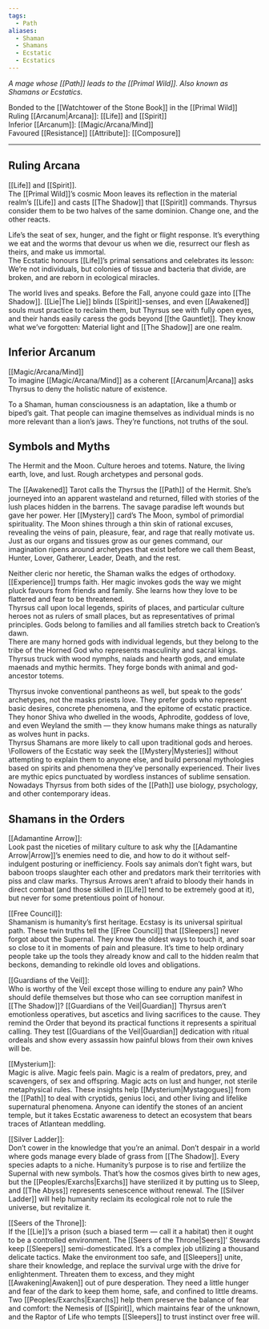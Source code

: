 ```yaml
---
tags:
  - Path
aliases:
  - Shaman
  - Shamans
  - Ecstatic
  - Ecstatics
---
```

_A mage whose [[Path]] leads to the [[Primal Wild]]. Also known as Shamans or Ecstatics._

Bonded to the [[Watchtower of the Stone Book]] in the [[Primal Wild]]\
Ruling [[Arcanum|Arcana]]: [[Life]] and [[Spirit]]\
Inferior [[Arcanum]]: [[Magic/Arcana/Mind]]\
Favoured [[Resistance]] [[Attribute]]: [[Composure]]

---

## Ruling Arcana

[[Life]] and [[Spirit]].\
The [[Primal Wild]]’s cosmic Moon leaves its reflection in the material realm’s [[Life]] and casts [[The Shadow]] that [[Spirit]] commands. Thyrsus consider them to be two halves of the same dominion. Change one, and the other reacts.

Life’s the seat of sex, hunger, and the fight or flight response. It’s everything we eat and the worms that devour us when we die, resurrect our flesh as theirs, and make us immortal.\
The Ecstatic honours [[Life]]’s primal sensations and celebrates its lesson: We’re not individuals, but colonies of tissue and bacteria that divide, are broken, and are reborn in ecological miracles. 

The world lives and speaks. Before the Fall, anyone could gaze into [[The Shadow]]. [[Lie|The Lie]] blinds [[Spirit]]-senses, and even [[Awakened]] souls must practice to reclaim them, but Thyrsus see with fully open eyes, and their hands easily caress the gods beyond [[the Gauntlet]]. They know what we’ve forgotten: Material light and [[The Shadow]] are one realm.

## Inferior Arcanum

[[Magic/Arcana/Mind]]\
To imagine [[Magic/Arcana/Mind]] as a coherent [[Arcanum|Arcana]] asks Thyrsus to deny the holistic nature of existence.

To a Shaman, human consciousness is an adaptation, like a thumb or biped’s gait. That people can imagine themselves as individual minds is no more relevant than a lion’s jaws. They’re functions, not truths of the soul.

## Symbols and Myths

The Hermit and the Moon. Culture heroes and totems. Nature, the living earth, love, and lust. Rough archetypes and personal gods. 

The [[Awakened]] Tarot calls the Thyrsus the [[Path]] of the Hermit. She’s journeyed into an apparent wasteland and returned, filled with stories of the lush places hidden in the barrens. The savage paradise left wounds but gave her power. Her [[Mystery]] card’s The Moon, symbol of primordial spirituality. The Moon shines through a thin skin of rational excuses, revealing the veins of pain, pleasure, fear, and rage that really motivate us. Just as our organs and tissues grow as our genes command, our imagination ripens around archetypes that exist before we call them Beast, Hunter, Lover, Gatherer, Leader, Death, and the rest. 

Neither cleric nor heretic, the Shaman walks the edges of orthodoxy. [[Experience]] trumps faith. Her magic invokes gods the way we might pluck favours from friends and family. She learns how they love to be flattered and fear to be threatened.\
Thyrsus call upon local legends, spirits of places, and particular culture heroes not as rulers of small places, but as representatives of primal principles. Gods belong to families and all families stretch back to Creation’s dawn.\
There are many horned gods with individual legends, but they belong to the tribe of the Horned God who represents masculinity and sacral kings. Thyrsus truck with wood nymphs, naiads and hearth gods, and emulate maenads and mythic hermits. They forge bonds with animal and god-ancestor totems.

Thyrsus invoke conventional pantheons as well, but speak to the gods’ archetypes, not the masks priests love. They prefer gods who represent basic desires, concrete phenomena, and the epitome of ecstatic practice. They honor Shiva who dwelled in the woods, Aphrodite, goddess of love, and even Weyland the smith — they know humans make things as naturally as wolves hunt in packs.  
Thyrsus Shamans are more likely to call upon traditional gods and heroes. \Followers of the Ecstatic way seek the [[Mystery|Mysteries]] without attempting to explain them to anyone else, and build personal mythologies based on spirits and phenomena they’ve personally experienced. Their lives are mythic epics punctuated by wordless instances of sublime sensation. Nowadays Thyrsus from both sides of the [[Path]] use biology, psychology, and other contemporary ideas.

## Shamans in the Orders

[[Adamantine Arrow]]:\
Look past the niceties of military culture to ask why the [[Adamantine Arrow|Arrow]]’s enemies need to die, and how to do it without self-indulgent posturing or inefficiency. Fools say animals don’t fight wars, but baboon troops slaughter each other and predators mark their territories with piss and claw marks. Thyrsus Arrows aren’t afraid to bloody their hands in direct combat (and those skilled in [[Life]] tend to be extremely good at it), but never for some pretentious point of honour.

[[Free Council]]:\
Shamanism is humanity’s first heritage. Ecstasy is its universal spiritual path. These twin truths tell the [[Free Council]] that [[Sleepers]] never forgot about the Supernal. They know the oldest ways to touch it, and soar so close to it in moments of pain and pleasure. It’s time to help ordinary people take up the tools they already know and call to the hidden realm that beckons, demanding to rekindle old loves and obligations.

[[Guardians of the Veil]]:\
Who is worthy of the Veil except those willing to endure any pain? Who should defile themselves but those who can see corruption manifest in [[The Shadow]]? [[Guardians of the Veil|Guardian]] Thyrsus aren’t emotionless operatives, but ascetics and living sacrifices to the cause. They remind the Order that beyond its practical functions it represents a spiritual calling. They test [[Guardians of the Veil|Guardian]] dedication with ritual ordeals and show every assassin how painful blows from their own knives will be.

[[Mysterium]]:\
Magic is alive. Magic feels pain. Magic is a realm of predators, prey, and scavengers, of sex and offspring. Magic acts on lust and hunger, not sterile metaphysical rules. These insights help [[Mysterium|Mystagogues]] from the [[Path]] to deal with cryptids, genius loci, and other living and lifelike supernatural phenomena. Anyone can identify the stones of an ancient temple, but it takes Ecstatic awareness to detect an ecosystem that bears traces of Atlantean meddling.

[[Silver Ladder]]:\
Don’t cower in the knowledge that you’re an animal. Don’t despair in a world where gods manage every blade of grass from [[The Shadow]]. Every species adapts to a niche. Humanity’s purpose is to rise and fertilize the Supernal with new symbols. That’s how the cosmos gives birth to new ages, but the [[Peoples/Exarchs|Exarchs]] have sterilized it by putting us to Sleep, and [[The Abyss]] represents senescence without renewal. The [[Silver Ladder]] will help humanity reclaim its ecological role not to rule the universe, but revitalize it.

[[Seers of the Throne]]:\
If the [[Lie]]’s a prison (such a biased term — call it a habitat) then it ought to be a controlled environment. The [[Seers of the Throne|Seers]]’ Stewards keep [[Sleepers]] semi-domesticated. It’s a complex job utilizing a thousand delicate tactics. Make the environment too safe, and [[Sleepers]] unite, share their knowledge, and replace the survival urge with the drive for enlightenment. Threaten them to excess, and they might [[Awakening|Awaken]] out of pure desperation. They need a little hunger and fear of the dark to keep them home, safe, and confined to little dreams. Two [[Peoples/Exarchs|Exarchs]] help them preserve the balance of fear and comfort: the Nemesis of [[Spirit]], which maintains fear of the unknown, and the Raptor of Life who tempts [[Sleepers]] to trust instinct over free will.